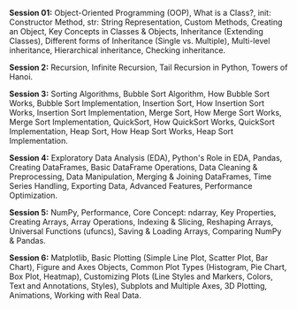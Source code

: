 **Session 01:** Object-Oriented Programming (OOP), What is a Class?, init: Constructor Method, str: String Representation, Custom Methods, Creating an Object, Key Concepts in Classes & Objects, Inheritance (Extending Classes), Different forms of Inheritance (Single vs. Multiple), Multi-level inheritance, Hierarchical inheritance, Checking inheritance.

**Session 2:** Recursion, Infinite Recursion, Tail Recursion in Python, Towers of Hanoi.

**Session 3:** Sorting Algorithms, Bubble Sort Algorithm, How Bubble Sort Works, Bubble Sort Implementation, Insertion Sort, How Insertion Sort Works, Insertion Sort Implementation, Merge Sort, How Merge Sort Works, Merge Sort Implementation, QuickSort, How QuickSort Works, QuickSort Implementation, Heap Sort, How Heap Sort Works, Heap Sort Implementation.

**Session 4:** Exploratory Data Analysis (EDA), Python's Role in EDA, Pandas, Creating DataFrames, Basic DataFrame Operations, Data Cleaning & Preprocessing, Data Manipulation, Merging & Joining DataFrames, Time Series Handling, Exporting Data, Advanced Features, Performance Optimization.

**Session 5:** NumPy, Performance, Core Concept: ndarray, Key Properties, Creating Arrays, Array Operations, Indexing & Slicing, Reshaping Arrays, Universal Functions (ufuncs), Saving & Loading Arrays, Comparing NumPy & Pandas.

**Session 6:** Matplotlib, Basic Plotting (Simple Line Plot, Scatter Plot, Bar Chart), Figure and Axes Objects, Common Plot Types (Histogram, Pie Chart, Box Plot, Heatmap), Customizing Plots (Line Styles and Markers, Colors, Text and Annotations, Styles), Subplots and Multiple Axes, 3D Plotting, Animations, Working with Real Data.
